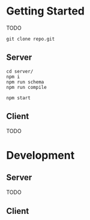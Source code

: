 # Getting Started

TODO

```
git clone repo.git
```

## Server

```
cd server/
npm i
npm run schema
npm run compile
```

```
npm start
```
## Client

TODO

# Development

## Server
TODO

## Client
